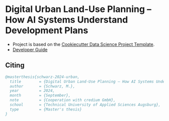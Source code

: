 # Digital Urban Land-Use Planning – How AI Systems Understand Development Plans

* Project is based on the <a target="_blank" href="https://drivendata.github.io/cookiecutter-data-science/">Cookiecutter Data Science Project Template</a>.
* [Developer Guide](./docs/dev.md)

## Citing

```bibtex
@masterthesis{schwarz-2024-urban,
  title        = {Digital Urban Land-Use Planning – How AI Systems Understand Development Plans},
  author       = {Schwarz, M.},
  year         = 2024,
  month        = {September},
  note         = {Cooperation with credium GmbH},
  school       = {Technical University of Applied Sciences Augsburg},
  type         = {Master's thesis}
}
```
